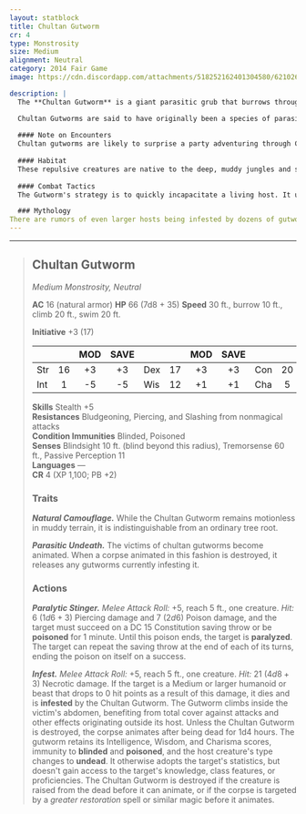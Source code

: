 ```yaml
---
layout: statblock
title: Chultan Gutworm
cr: 4
type: Monstrosity
size: Medium
alignment: Neutral
category: 2014 Fair Game
image: https://cdn.discordapp.com/attachments/518252162401304580/621026734170570762/2606740903_1056d5bfef_z.jpg

description: |
  The **Chultan Gutworm** is a giant parasitic grub that burrows through the swampy earth of Chult. Its body is covered in tough, mud-like natural armor, and it possesses a venomous stinger used to paralyze victims before it can crawl inside them.

  Chultan Gutworms are said to have originally been a species of parasite that infested small invertebrates, inhabiting the husks of the host and piloting it back to the nest. In the presence of the Death Curse, a new subspecies emerged, preying upon humanoid hosts by virtue of being larger and more aggressive organisms. Its most terrifying ability is its **Parasitic Undeath**, transforming its dead host into a mindless undead puppet.
  
  #### Note on Encounters
  Chultan gutworms are likely to surprise a party adventuring through Chult's jungle, given its **Natural Camouflage** trait. Multiple gutworms ambushing a surprised adventuring party can be devastating between its **Paralytic Stinger** and **Infest** abilities. It is also possible that an encounter with undead in Chult could turn into an unexpected fight, with gutworms bursting out of the corpse!
  
  #### Habitat
  These repulsive creatures are native to the deep, muddy jungles and swamps of Chult, particularly where the foliage is dense and the ground is soft enough for burrowing. They often lie in wait, perfectly camouflaged as tree roots in the mud.
  
  #### Combat Tactics
  The Gutworm's strategy is to quickly incapacitate a living host. It uses **Paralytic Stinger** to inject venom and restrain a creature. Once a target is **paralyzed** (or otherwise helpless), the Gutworm focuses its **Infest** attack, delivering massive necrotic damage. If this damage kills a Medium or larger humanoid or beast, the Gutworm immediately climbs inside the corpse to animate it, effectively gaining a new, stronger body.

  ### Mythology
There are rumors of even larger hosts being infested by dozens of gutworms, perhaps explaining the presence of great zombified beasts in the Chultan jungles. Similar tales mention survivors of the lost tribe of Eshowe, utilizing the gutworms in necromantic rituals with the aim of granting everlasting life, or as some would tell it, a state of intelligent undeath where host and parasite work as one in service of the Nightsinger.
---
```


___
> ## Chultan Gutworm
> *Medium Monstrosity, Neutral*
> 
> **AC** 16 (natural armor) **HP** 66 (7d8 + 35) **Speed** 30 ft., burrow 10 ft., climb 20 ft., swim 20 ft.
> 
> **Initiative** +3 (17)
>
> | | | MOD | SAVE | | | MOD | SAVE | | | MOD | SAVE |
> |:--|:-:|:----:|:----:|:--|:-:|:----:|:----:|:--|:-:|:----:|:----:|
> |Str| 16| +3 | +3 |Dex| 17| +3 | +3 |Con| 20| +5 | **+7** |
> |Int| 1| -5 | -5 |Wis| 12| +1 | +1 |Cha| 5| -3 | -3 |
>
> **Skills** Stealth +5  
> **Resistances** Bludgeoning, Piercing, and Slashing from nonmagical attacks  
> **Condition Immunities** Blinded, Poisoned  
> **Senses** Blindsight 10 ft. (blind beyond this radius), Tremorsense 60 ft., Passive Perception 11  
> **Languages** —  
> **CR** 4 (XP 1,100; PB +2)
>
> ### Traits
>
> ***Natural Camouflage.*** While the Chultan Gutworm remains motionless in muddy terrain, it is indistinguishable from an ordinary tree root.
>
> ***Parasitic Undeath.*** The victims of chultan gutworms become animated. When a corpse animated in this fashion is destroyed, it releases any gutworms currently infesting it.
>
> ### Actions
>
> ***Paralytic Stinger.*** *Melee Attack Roll:* +5, reach 5 ft., one creature. *Hit:* 6 ($1d6 + 3$) Piercing damage and 7 ($2d6$) Poison damage, and the target must succeed on a DC 15 Constitution saving throw or be **poisoned** for 1 minute. Until this poison ends, the target is **paralyzed**. The target can repeat the saving throw at the end of each of its turns, ending the poison on itself on a success.
>
> ***Infest.*** *Melee Attack Roll:* +5, reach 5 ft., one creature. *Hit:* 21 ($4d8 + 3$) Necrotic damage. If the target is a Medium or larger humanoid or beast that drops to 0 hit points as a result of this damage, it dies and is **infested** by the Chultan Gutworm. The Gutworm climbs inside the victim's abdomen, benefiting from total cover against attacks and other effects originating outside its host. Unless the Chultan Gutworm is destroyed, the corpse animates after being dead for 1d4 hours. The gutworm retains its Intelligence, Wisdom, and Charisma scores, immunity to **blinded** and **poisoned**, and the host creature's type changes to **undead**. It otherwise adopts the target's statistics, but doesn't gain access to the target's knowledge, class features, or proficiencies. The Chultan Gutworm is destroyed if the creature is raised from the dead before it can animate, or if the corpse is targeted by a *greater restoration* spell or similar magic before it animates.